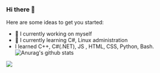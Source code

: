 ### Hi there 👋
Here are some ideas to get you started:

- 🔭 I currently working on myself
- 🌱 I currently learning C#, Linux administration
- I learned C++, C#(.NET), JS , HTML, CSS, Python, Bash.
![Anurag's github stats](https://github-readme-stats.vercel.app/api?username=bkomarow1990&show_icons=true)

![](https://visitor-badge.laobi.icu/badge?page_id=bkomarow1990.bkomarow1990)

